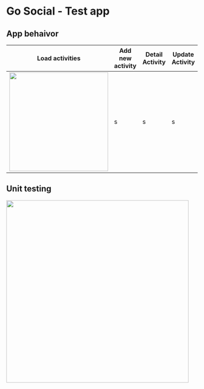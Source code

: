 # Go Social - Test app

## App behaivor

Load activities | Add new activity | Detail Activity | Update Activity
---|---|---|---
<img src="https://user-images.githubusercontent.com/22333076/117590976-951c4280-b0f7-11eb-9010-4e67c4a8086f.gif" width="260"/>|s |s | s


## Unit testing

<img src="https://user-images.githubusercontent.com/22333076/117590792-b03a8280-b0f6-11eb-9b5d-a5f2d1bdf69d.png" width="480"/>


